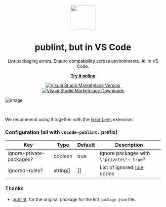 <br>

<p align="center">
  <img src="https://github.com/kravetsone/vscode-publint/assets/57632712/3d5d35b5-9227-4ac2-ad48-bea73c21e965" height="80">
</p>

<h1 align="center">
  publint, but in VS Code
</h1>

<p align="center">
  Lint packaging errors. Ensure compatibility across environments. All in VS Code.
</p>

<p align="center">
  <a href="https://publint.dev">
    <strong>Try it online</strong>
  </a>
</p>

<p align="center">
<a href="https://marketplace.visualstudio.com/items?itemName=kravets.vscode-publint" target="__blank"><img src="https://img.shields.io/visual-studio-marketplace/v/kravets.vscode-publint.svg?color=4EC5D4&amp;label=VS%20Code%20Marketplace&logo=visual-studio-code" alt="Visual Studio Marketplace Version" /></a>
<a href="https://marketplace.visualstudio.com/items?itemName=kravets.vscode-publint" target="__blank"><img src="https://img.shields.io/visual-studio-marketplace/d/kravets.vscode-publint.svg?color=2B90B6" alt="Visual Studio Marketplace Downloads" /></a>
</p>

![image](https://github.com/kravetsone/vscode-publint/assets/57632712/0232b740-2a55-4979-bbb5-6582b30f6592)

<br>

We recommend using it together with the [Error Lens](https://marketplace.visualstudio.com/items?itemName=usernamehw.errorlens) extension.

### Configuration (all with `vscode-publint.` prefix)

| Key                      | Type     | Default | Description                                              |
| ------------------------ | -------- | ------- | -------------------------------------------------------- |
| ignore-private-packages? | boolean  | true    | Ignore packages with `\"private\": true`?                |
| ignored-rules?           | string[] | []      | List of ignored [rule](https://publint.dev/rules) codes |

### Thanks

-   [publint](https://github.com/bluwy/publint), for the original package for the lint `package.json` file.
